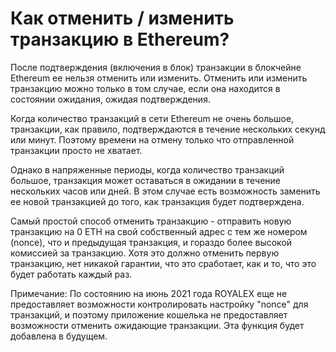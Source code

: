 # Как отменить / изменить транзакцию в Ethereum?

После подтверждения (включения в блок) транзакции в блокчейне Ethereum ее нельзя отменить или изменить. Отменить или изменить транзакцию можно только в том случае, если она находится в состоянии ожидания, ожидая подтверждения.

Когда количество транзакций в сети Ethereum не очень большое, транзакции, как правило, подтверждаются в течение нескольких секунд или минут. Поэтому времени на отмену только что отправленной транзакции просто не хватает.

Однако в напряженные периоды, когда количество транзакций большое, транзакция может оставаться в ожидании в течение нескольких часов или дней. В этом случае есть возможность заменить ее новой транзакцией до того, как транзакция будет подтверждена.

Самый простой способ отменить транзакцию - отправить новую транзакцию на 0 ETH на свой собственный адрес с тем же номером (nonce), что и предыдущая транзакция, и гораздо более высокой комиссией за транзакцию. Хотя это должно отменить первую транзакцию, нет никакой гарантии, что это сработает, как и то, что это будет работать каждый раз.

Примечание: По состоянию на июнь 2021 года ROYALEX еще не предоставляет возможности контролировать настройку "nonce" для транзакций, и поэтому приложение кошелька не предоставляет возможности отменить ожидающие транзакции. Эта функция будет добавлена в будущем.
